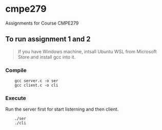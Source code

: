 # cmpe279
Assignments for Course CMPE279

## To run assignment 1 and 2

> If you have Windows machine, intsall Ubuntu WSL from Microsoft Store and install gcc into it.

### Compile
```
    gcc server.c -o ser
    gcc client.c -o cli
```
### Execute 
Run the server first for start listerning and then client.
```
    ./ser
    ./cli
```


